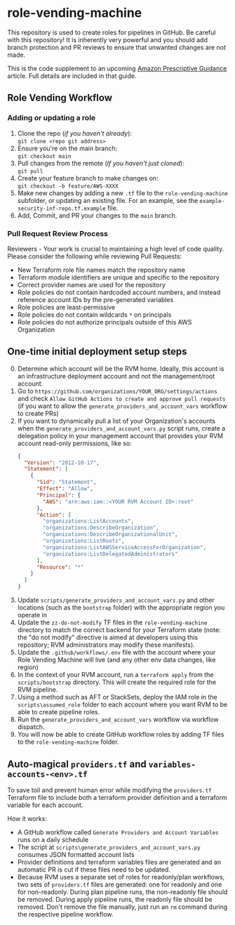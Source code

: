 # role-vending-machine

This repository is used to create roles for pipelines in GitHub. Be careful with this repository! It is inherently very powerful and you should add branch protection and PR reviews to ensure that unwanted changes are not made.

This is the code supplement to an upcoming [Amazon Prescriptive Guidance](https://aws.amazon.com/prescriptive-guidance/) article. Full details are included in that guide.

## Role Vending Workflow

### Adding or updating a role

1. Clone the repo (_if you haven't already_):<br>`git clone <repo git address>`
2. Ensure you're on the main branch:<br>`git checkout main`
3. Pull changes from the remote (_If you haven't just cloned_):<br>`git pull`
4. Create your feature branch to make changes on:<br>`git checkout -b feature/AWS-XXXX`
5. Make new changes by adding a new `.tf` file to the `role-vending-machine` subfolder, or updating an existing file. For an example, see the `example-security-inf-repo.tf.example` file.
6. Add, Commit, and PR your changes to the `main` branch.

### Pull Request Review Process

Reviewers - Your work is crucial to maintaining a high level of code quality. Please consider the following while reviewing Pull Requests:

- New Terraform role file names match the repository name
- Terraform module identifiers are unique and specific to the repository
- Correct provider names are used for the repository
- Role policies do not contain hardcoded account numbers, and instead reference account IDs by the pre-generated variables
- Role policies are least-permissive
- Role policies do not contain wildcards `*` on principals
- Role policies do not authorize principals outside of this AWS Organization

## One-time initial deployment setup steps

0. Determine which account will be the RVM home. Ideally, this account is an infrastructure deployment account and not the management/root account.
1. Go to `https://github.com/organizations/YOUR_ORG/settings/actions` and check `Allow GitHub Actions to create and approve pull requests` (if you want to allow the `generate_providers_and_account_vars` workflow to create PRs)
2. If you want to dynamically pull a list of your Organization's accounts when the `generate_providers_and_account_vars.py` script runs, create a delegation policy in your management account that provides your RVM account read-only permissions, like so:
   ```json
   {
     "Version": "2012-10-17",
     "Statement": [
       {
         "Sid": "Statement",
         "Effect": "Allow",
         "Principal": {
           "AWS": "arn:aws:iam::<YOUR RVM Account ID>:root"
         },
         "Action": [
           "organizations:ListAccounts",
           "organizations:DescribeOrganization",
           "organizations:DescribeOrganizationalUnit",
           "organizations:ListRoots",
           "organizations:ListAWSServiceAccessForOrganization",
           "organizations:ListDelegatedAdministrators"
         ],
         "Resource": "*"
       }
     ]
   }
   ```
3. Update `scripts/generate_providers_and_account_vars.py` and other locations (such as the `bootstrap` folder) with the appropriate region you operate in
4. Update the `zz-do-not-modify` TF files in the `role-vending-machine` directory to match the correct backend for your Terraform state (note: the "do not modify" directive is aimed at developers using this repository; RVM administrators may modify these manifests).
5. Update the `.github/workflows/.env` file with the account where your Role Vending Machine will live (and any other env data changes, like region)
6. In the context of your RVM account, run a `terraform apply` from the `scripts/bootstrap` directory. This will create the required role for the RVM pipeline.
7. Using a method such as AFT or StackSets, deploy the IAM role in the `scripts\assumed_role` folder to each account where you want RVM to be able to create pipeline roles.
8. Run the `generate_providers_and_account_vars` workflow via workflow dispatch.
9. You will now be able to create GitHub workflow roles by adding TF files to the `role-vending-machine` folder.


## Auto-magical `providers.tf` and `variables-accounts-<env>.tf`

To save toil and prevent human error while modifying the `providers.tf` Terraform file to include both a terraform provider definition and a terraform variable for each account.

How it works:

- A GitHub workflow called `Generate Providers and Account Variables` runs on a daily schedule
- The script at `scripts\generate_providers_and_account_vars.py` consumes JSON formatted account lists
- Provider definitions and terraform variables files are generated and an automatic PR is cut if these files need to be updated.
- Because RVM uses a separate set of roles for readonly/plan workflows, two sets of `providers.tf` files are generated: one for readonly and one for non-readonly. During plan pipeline runs, the non-readonly file should be removed. During apply pipeline runs, the readonly file should be removed. Don't remove the file manually, just run an `rm` command during the respective pipeline workflow.

